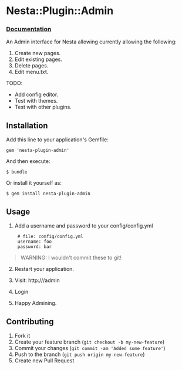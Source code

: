 # Nesta::Plugin::Admin

### [Documentation](http://jmervine.github.com/doc/index.html)

An Admin interface for Nesta allowing currently allowing the following:

1. Create new pages.
2. Edit existing pages.
3. Delete pages.
4. Edit menu.txt.

TODO:
- Add config editor.
- Test with themes.
- Test with other plugins.

## Installation

Add this line to your application's Gemfile:

    gem 'nesta-plugin-admin'

And then execute:

    $ bundle

Or install it yourself as:

    $ gem install nesta-plugin-admin

## Usage

1. Add a username and password to your config/config.yml

        # file: config/config.yml
        username: foo
        password: bar

> WARNING: I wouldn't commit these to git!

2. Restart your application.

3. Visit: http://<yoursite>/admin

4. Login

5. Happy Admining.

## Contributing

1. Fork it
2. Create your feature branch (`git checkout -b my-new-feature`)
3. Commit your changes (`git commit -am 'Added some feature'`)
4. Push to the branch (`git push origin my-new-feature`)
5. Create new Pull Request
